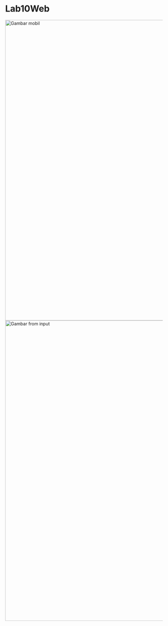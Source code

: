 # Lab10Web
<img width="960" alt="Gambar mobil" src="https://github.com/Akramfarrasanto/Lab10Web/assets/115552876/6c5f892f-1535-4545-8b17-bece5e3801e5">

<img width="960" alt="Gambar from input" src="https://github.com/Akramfarrasanto/Lab10Web/assets/115552876/65d5cf17-ac6c-4124-beee-e72c72831f30">
